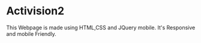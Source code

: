 # Activision2
This Webpage is made using HTML,CSS and JQuery mobile. It's Responsive and mobile Friendly.
